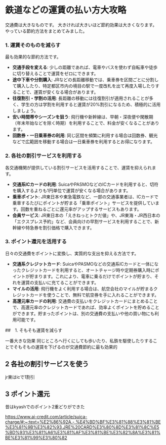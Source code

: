 
# 鉄道などの運賃の払い方大攻略

交通費は大きなものです。
大きければ大きいほど節約効果は大きくなります。
やっている節約方法をまとめてみました。

### 1. 運賃そのものを減らす

最も効果的な節約方法です。

* **交通手段を変える**: 少しの距離であれば、電車やバスを使わず自転車や徒歩に切り替えることで運賃をゼロにできます。
* **途中下車や分割購入**: JRなどの長距離移動では、乗車券を区間ごとに分割して購入したり、特定都区市内の境目の駅で一度改札を出て再度入場したりすることで、運賃が安くなる場合があります。
* **往復割引・学割の活用**: 長距離の移動には往復割引が適用されることが多く、学生の方は学割を利用すると運賃が20%割引になるため、積極的に活用しましょう。
* **安い時間帯やシーズンを狙う**: 飛行機や新幹線は、早朝・深夜便や閑散期（年末年始などを除く時期）を利用することで、料金が安くなることがあります。
* **回数券・一日乗車券の利用**: 同じ区間を頻繁に利用する場合は回数券、観光などで広範囲を移動する場合は一日乗車券を利用するとお得になります。

### 2. 各社の割引サービスを利用する

各交通機関が提供している割引サービスを活用することで、運賃を抑えられます。

* **交通系ICカードの利用**: SuicaやPASMOなどのICカードを利用すると、切符を購入するよりも1円単位で運賃が安くなる場合があります。
* **乗車ポイント**: JR東日本や東急電鉄など、一部の交通事業者は、ICカードで乗車するたびにポイントが貯まる「乗車ポイント」サービスを提供しています。回数を重ねるごとに還元率がアップするサービスもあります。
* **会員サービス**: JR東日本の「えきねっとトクだ値」や、JR東海・JR西日本の「エクスプレス予約」など、会員向けの早割サービスを利用することで、新幹線や特急券を割引価格で購入できます。

### 3. ポイント還元を活用する

日々の交通費をポイントに変換し、実質的な支出を抑える方法です。

* **交通系クレジットカード**: SuicaやPASMOなどの交通系ICカードと一体になったクレジットカードを利用すると、オートチャージ時や定期券購入時にポイントが貯まります。これにより、電車に乗るだけでポイントが貯まり、それを運賃の支払いに充てることができます。
* **マイルの活用**: 飛行機をよく利用する場合は、航空会社のマイルが貯まるクレジットカードを使うことで、無料で航空券を手に入れることができます。
* **高還元率カードの利用**: 交通費の支払いをクレジットカードにまとめることで、高還元率のクレジットカードであれば、効率よくポイントを貯めることができます。貯まったポイントは、別の交通費の支払いや他の買い物にも利用可能です。

##　1. そもそも運賃を減らす

一番大きな効果
同じところへ行くにしても歩いたり、私鉄を駆使したりすることでそもそもの運賃を下げるのが交通費節約に最も効果的

## 2 各社の割引サービスを使う
jr東はicで1割引

## 3 ポイント還元

昔はkyashでのポイント2重どりができた

https://www.ai-credit.com/article/suica-charge/#:~:text=%E2%86%92A.-,%E4%BD%BF%E3%81%88%E3%81%BE%E3%81%9B%E3%82%93,JRE%20CARD%E3%80%8D%E3%81%8C%E5%BD%93%E3%81%A6%E3%81%AF%E3%81%BE%E3%82%8A%E3%81%BE%E3%81%99%E3%80%82
